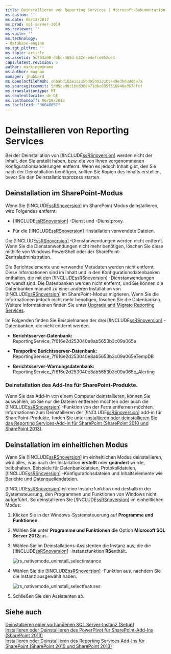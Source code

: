 ```yaml
---
title: Deinstallieren von Reporting Services | Microsoft-Dokumentation
ms.custom: ''
ms.date: 06/13/2017
ms.prod: sql-server-2014
ms.reviewer: ''
ms.suite: ''
ms.technology:
- database-engine
ms.tgt_pltfrm: ''
ms.topic: article
ms.assetid: 5c764a00-d4bc-465d-b32e-e4efce052ce4
caps.latest.revision: 5
author: markingmyname
ms.author: maghan
manager: jhubbard
ms.openlocfilehash: c6babd1b2e15235bd95b0233c5449e3bd88d697a
ms.sourcegitcommit: 5dd5cad0c1bbd308471d6c885f516948ad67dfcf
ms.translationtype: MT
ms.contentlocale: de-DE
ms.lasthandoff: 06/19/2018
ms.locfileid: "36048657"
---
```

# <a name="uninstall-reporting-services"></a>Deinstallieren von Reporting Services
  Bei der Deinstallation von [!INCLUDE[ssRSnoversion](../../includes/ssrsnoversion-md.md)] werden nicht der Inhalt, den Sie erstellt haben, bzw. die von Ihnen vorgenommenen Konfigurationsänderungen entfernt. Wenn es jedoch Inhalt gibt, den Sie nach der Deinstallation benötigen, sollten Sie Kopien des Inhalts erstellen, bevor Sie den Deinstallationsprozess starten.  
  
## <a name="uninstall-sharepoint-mode"></a>Deinstallation im SharePoint-Modus  
 Wenn Sie [!INCLUDE[ssRSnoversion](../../includes/ssrsnoversion-md.md)] im SharePoint Modus deinstallieren, wird Folgendes entfernt:  
  
-   [!INCLUDE[ssRSnoversion](../../includes/ssrsnoversion-md.md)] -Dienst und -Dienstproxy.  
  
-   Für die [!INCLUDE[ssRSnoversion](../../includes/ssrsnoversion-md.md)] -Installation verwendete Dateien.  
  
 Die [!INCLUDE[ssRSnoversion](../../includes/ssrsnoversion-md.md)] -Dienstanwendungen werden nicht entfernt. Wenn Sie die Dienstanwendungen nicht mehr benötigen, löschen Sie diese mithilfe von Windows PowerShell oder der SharePoint-Zentraladministration.  
  
 Die Berichtselemente und verwandte Metadaten werden nicht entfernt. Diese Informationen sind im Inhalt und in den Konfigurationsdatenbanken enthalten, die mit den [!INCLUDE[ssRSnoversion](../../includes/ssrsnoversion-md.md)] -Dienstanwendungen verwandt sind. Die Datenbanken werden nicht entfernt, und Sie können die Datenbanken manuell zu einer anderen Installation von [!INCLUDE[ssRSnoversion](../../includes/ssrsnoversion-md.md)] im SharePoint-Modus migrieren. Wenn Sie die Informationen jedoch nicht mehr benötigen, löschen Sie die Datenbanken. Weitere Informationen finden Sie unter [Upgrade and Migrate Reporting Services](../../reporting-services/install-windows/upgrade-and-migrate-reporting-services.md).  
  
 Im Folgenden finden Sie Beispielnamen der drei [!INCLUDE[ssRSnoversion](../../includes/ssrsnoversion-md.md)] -Datenbanken, die nicht entfernt werden.  
  
-   **Berichtsserver-Datenbank:** ReportingService_7f616e2d253040e8ab5653b3c09a065e  
  
-   **Temporäre Berichtsserver-Datenbank:** ReportingService_7f616e2d253040e8ab5653b3c09a065eTempDB  
  
-   **Berichtsserver-Warnungsdatenbank:** ReportingService_7f616e2d253040e8ab5653b3c09a065e_Alerting  
  
### <a name="uninstall-the-add-in-for-sharepoint-products"></a>Deinstallation des Add-Ins für SharePoint-Produkte.  
 Wenn Sie das Add-In von einem Computer deinstallieren, können Sie auswählen, ob Sie nur die Dateien entfernen möchten oder auch die [!INCLUDE[ssRSnoversion](../../includes/ssrsnoversion-md.md)] -Funktion von der Farm entfernen möchten. Informationen zum Deinstallieren der [!INCLUDE[ssRSnoversion](../../includes/ssrsnoversion-md.md)] add-in für SharePoint-Produkte, finden Sie unter [installieren oder deinstallieren Sie das Reporting Services-Add-in für SharePoint &#40;SharePoint 2010 und SharePoint 2013&#41;](../../reporting-services/install-windows/install-or-uninstall-the-reporting-services-add-in-for-sharepoint.md).  
  
## <a name="uninstall-native-mode"></a>Deinstallation im einheitlichen Modus  
 Wenn Sie [!INCLUDE[ssRSnoversion](../../includes/ssrsnoversion-md.md)] im einheitlichen Modus deinstallieren, wird alles, was nach der Installation **erstellt** oder **geändert** wurde, beibehalten. Beispiele für Datenbankdateien, Protokolldateien, [!INCLUDE[ssRSnoversion](../../includes/ssrsnoversion-md.md)] -Konfigurationsdateien und Inhaltselemente wie Berichte und Datenquellendateien.  
  
 [!INCLUDE[ssRSnoversion](../../includes/ssrsnoversion-md.md)] ist eine Instanzfunktion und deshalb in der Systemsteuerung, den Programmen und Funktionen von Windows nicht aufgeführt. So deinstallieren Sie [!INCLUDE[ssRSnoversion](../../includes/ssrsnoversion-md.md)] im einheitlichen Modus:  
  
1.  Klicken Sie in der Windows-Systemsteuerung auf **Programme und Funktionen**.  
  
2.  Wählen Sie unter **Programme und Funktionen** die Option **Microsoft SQL Server 2012**aus.  
  
3.  Wählen Sie im Deinstallations-Assistenten die Instanz aus, die die [!INCLUDE[ssRSnoversion](../../includes/ssrsnoversion-md.md)] -Instanzfunktion **RS**enthält.  
  
     ![rs_nativemode_uninstall_selectinstance](../../../2014/sql-server/install/media/rs-nativemode-uninstall-selectinstance.gif "rs_nativemode_uninstall_selectinstance")  
  
4.  Wählen Sie die [!INCLUDE[ssRSnoversion](../../includes/ssrsnoversion-md.md)] -Funktion aus, nachdem Sie die Instanz ausgewählt haben.  
  
     ![rs_nativemode_uninstall_selectfeatures](../../../2014/sql-server/install/media/rs-nativemode-uninstall-selectfeatures.gif "rs_nativemode_uninstall_selectfeatures")  
  
5.  Schließen Sie den Assistenten ab.  
  
## <a name="see-also"></a>Siehe auch  
 [Deinstallieren einer vorhandenen SQL Server-Instanz &#40;Setup&#41;](../../../2014/sql-server/install/uninstall-an-existing-instance-of-sql-server-setup.md)   
 [Installieren oder Deinstallieren des PowerPivot für SharePoint-Add-Ins &#40;SharePoint 2013&#41;](../../analysis-services/instances/install-windows/install-or-uninstall-the-power-pivot-for-sharepoint-add-in-sharepoint-2013.md)   
 [Installieren oder Deinstallieren des Reporting Services Add-Ins für SharePoint &#40;SharePoint 2010 und SharePoint 2013&#41;](../../reporting-services/install-windows/install-or-uninstall-the-reporting-services-add-in-for-sharepoint.md)  
  
  